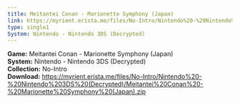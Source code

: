 ```yaml
---
title: Meitantei Conan - Marionette Symphony (Japan)
link: https://myrient.erista.me/files/No-Intro/Nintendo%20-%20Nintendo%203DS%20(Decrypted)/Meitantei%20Conan%20-%20Marionette%20Symphony%20(Japan).zip
type: single1
System: Nintendo - Nintendo 3DS (Decrypted)
---
```

<b>Game:</b> Meitantei Conan - Marionette Symphony (Japan)<br>
<b>System:</b> Nintendo - Nintendo 3DS (Decrypted)<br>
<b>Collection:</b> No-Intro<br>
<b>Download:</b> https://myrient.erista.me/files/No-Intro/Nintendo%20-%20Nintendo%203DS%20(Decrypted)/Meitantei%20Conan%20-%20Marionette%20Symphony%20(Japan).zip